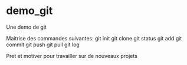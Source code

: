 # demo_git

Une demo de git

Maitrise des commandes suivantes:
git init
git clone
git status
git add
git commit 
git push
git pull
git log

Pret et motiver pour travailler sur de nouveaux projets 
